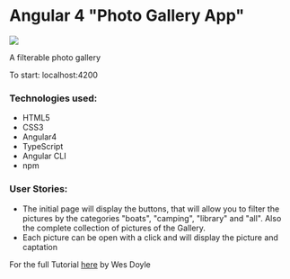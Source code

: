 <h1><strong>Angular 4 "Photo Gallery App"</strong></h1>
<img src="https://user-images.githubusercontent.com/30567608/31122600-c6fc0b9a-a83c-11e7-9a40-9539024dcce5.gif">
<p>A filterable photo gallery</p>
<p>To start: localhost:4200</p>

<h3>Technologies used: </h3>
<ul>
	<li>HTML5</li>
	<li>CSS3</li>
	<li>Angular4</li>
  <li>TypeScript</li>
  <li>Angular CLI</li>
  <li>npm</li>
</ul>
<h3>User Stories: </h3>
<ul>
	<li>The initial page will display the buttons, that will allow you to filter the pictures by the categories "boats", "camping", "library" and "all". Also the complete collection of pictures of the Gallery.</li>
	<li>Each picture can be open with a click and will display the picture and captation</li>
</ul>
<p>For the full Tutorial <a href="https://www.youtube.com/watch?v=V5-CIZTLyvw&t=531s">here</a> by Wes Doyle</p>
